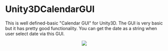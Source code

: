 # Unity3DCalendarGUI
This is well defined-basic "Calendar GUI" for Unity3D. The GUI is very basic but it has pretty good functionality. You can get the date as a string when user select date via this GUI.

<p align="center">
  <img src="https://user-images.githubusercontent.com/22610163/30544896-a802aa08-9c90-11e7-8a84-fe0a88c0370d.png">
</p>
